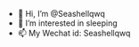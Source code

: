 - 👋 Hi, I’m @Seashellqwq
- 👀 I’m interested in sleeping
- 📫 My Wechat id: Seashellqwq

<!---
Seashellqwq/Seashellqwq is a ✨ special ✨ repository because its `README.md` (this file) appears on your GitHub profile.
You can click the Preview link to take a look at your changes.
--->

